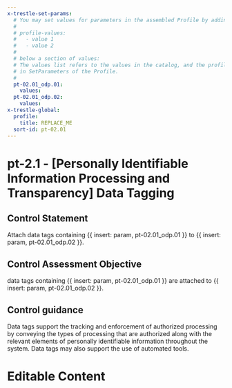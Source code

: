```yaml
---
x-trestle-set-params:
  # You may set values for parameters in the assembled Profile by adding
  #
  # profile-values:
  #   - value 1
  #   - value 2
  #
  # below a section of values:
  # The values list refers to the values in the catalog, and the profile-values represent values
  # in SetParameters of the Profile.
  #
  pt-02.01_odp.01:
    values:
  pt-02.01_odp.02:
    values:
x-trestle-global:
  profile:
    title: REPLACE_ME
  sort-id: pt-02.01
---
```


# pt-2.1 - \[Personally Identifiable Information Processing and Transparency\] Data Tagging

## Control Statement

Attach data tags containing {{ insert: param, pt-02.01_odp.01 }} to {{ insert: param, pt-02.01_odp.02 }}.

## Control Assessment Objective

data tags containing {{ insert: param, pt-02.01_odp.01 }} are attached to {{ insert: param, pt-02.01_odp.02 }}.

## Control guidance

Data tags support the tracking and enforcement of authorized processing by conveying the types of processing that are authorized along with the relevant elements of personally identifiable information throughout the system. Data tags may also support the use of automated tools.

# Editable Content

<!-- Make additions and edits below -->
<!-- The above represents the contents of the control as received by the profile, prior to additions. -->
<!-- If the profile makes additions to the control, they will appear below. -->
<!-- The above markdown may not be edited but you may edit the content below, and/or introduce new additions to be made by the profile. -->
<!-- If there is a yaml header at the top, parameter values may be edited. Use --set-parameters to incorporate the changes during assembly. -->
<!-- The content here will then replace what is in the profile for this control, after running profile-assemble. -->
<!-- The current profile has no added parts for this control, but you may add new ones here. -->
<!-- Each addition must have a heading either of the form ## Control my_addition_name -->
<!-- or ## Part a. (where the a. refers to one of the control statement labels.) -->
<!-- "## Control" parts are new parts added after the statement part. -->
<!-- "## Part" parts are new parts added into the top-level statement part with that label. -->
<!-- Subparts may be added with nested hash levels of the form ### My Subpart Name -->
<!-- underneath the parent ## Control or ## Part being added -->
<!-- See https://ibm.github.io/compliance-trestle/tutorials/ssp_profile_catalog_authoring/ssp_profile_catalog_authoring for guidance. -->
